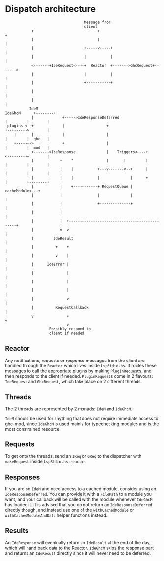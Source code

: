 # Dispatch architecture
```
                                    Message from
                                    client
            +                             +                                +
            |                             |                                |
            |                       +-----v-----+                          |
            |                       |           |                          |
            <-------+IdeRequest<----+  Reactor  +------->GhcRequest+------->
            |                       |           |                          |
            |                       +-----------+                          |
            |                                                              |
            |                                                              |
           IdeM                                                         IdeGhcM      +--------+
            |             +----->IdeResponseDeferred                       |         |        |
 plugins <--+             |                   +                            +--------->        |
    |       |             |                   |                            |         |  ghc   |
    +------->             +                   |                            |         |  mod   |
            +------->IdeResponse              |    Triggers<----+          <---------+        |
            |            +    ^               |       |         |          |         |        |
            |            |    |           +---v-------v--+      |          |         |        |
            |            |    |           |              |      +          |         +--------+
            |            |    +-----------+ RequestQueue |  cacheModule<---+
            |            |                |              |                 |
            |            |                +--------------+                 |
            |            |                                                 |
            |            |  +----------------------------------------------+
            |            v  v                                              |
            |         IdeResult                                            |
            |          +    +                                              |
            |          v    |                                              |
            |      IdeError |                                              |
            |               |                                              |
            |               |                                              |
            |               |                                              |
            |               v                                              |
            |          RequestCallback                                     |
            v               +                                              v
                            v
                    Possibly respond to
                    client if needed
```

## Reactor
Any notifications, requests or response messages from the client are handled
through the `Reactor` which lives inside `LspStdio.hs`. It routes these messages
to call the appropriate plugins by making `PluginRequest`s, and then responds
to the client if needed. `PluginRequest`s come in 2 flavours: `IdeRequest`
and `GhcRequest`, which take place on 2 different threads.

## Threads
The 2 threads are represented by 2 monads: `IdeM` and `IdeGhcM`.

`IdeM` should be used for anything that does not require immediate access
to ghc-mod, since `IdeGhcM` is used mainly for typechecking modules and is
the most constrained resource.

## Requests
To get onto the threads, send an `IReq` or `GReq` to the dispatcher with
`makeRequest` inside `LspStdio.hs:reactor`.

## Responses
If you are on `IdeM` and need access to a cached module, consider using an
`IdeResponseDeferred`. You can provide it with a `FilePath` to a module you
want, and your callback will be called with the module whenever `IdeGhcM`
has loaded it.
It is advised that you do not return an `IdeResponseDeferred` directly though,
and instead use one of the `withCachedModule` or `withCachedModuleAndData`
helper functions instead.

## Results
An `IdeResponse` will eventually return an `IdeResult` at the end of the day,
which will hand back data to the Reactor. `IdeGhcM` skips the response part
and returns an `IdeResult` directly since it will never need to be deferred.